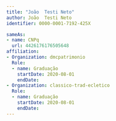 ```yaml
---
title: "João  Testi Neto"
author: João  Testi Neto
identifier: 0000-0001-7192-425X

sameAs:
- name: CNPq
  url: 4426176176505648
affiliation:
- Organization: dmcpatrimonio
  Role:
  - name: Graduação
    startDate: 2020-08-01
    endDate: 
- Organization: classico-trad-ecletico
  Role:
  - name: Graduação
    startDate: 2020-08-01
    endDate: 
---
```




